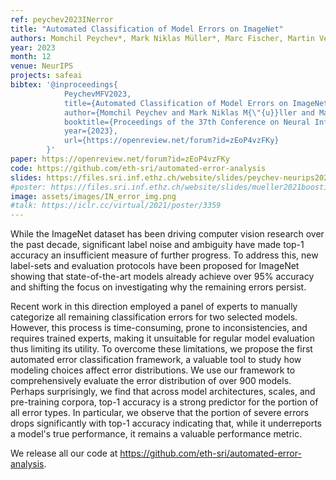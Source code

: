 ```yaml
---
ref: peychev2023INerror
title: "Automated Classification of Model Errors on ImageNet"
authors: Momchil Peychev*, Mark Niklas Müller*, Marc Fischer, Martin Vechev
year: 2023
month: 12
venue: NeurIPS
projects: safeai
bibtex: '@inproceedings{
			PeychevMFV2023,  
			title={Automated Classification of Model Errors on ImageNet},  
			author={Momchil Peychev and Mark Niklas M{\"{u}}ller and Marc Fischer and Martin T. Vechev},  
			booktitle={Proceedings of the 37th Conference on Neural Information Processing Systems (NeurIPS)},  
			year={2023},  
			url={https://openreview.net/forum?id=zEoP4vzFKy}
		}'
paper: https://openreview.net/forum?id=zEoP4vzFKy
code: https://github.com/eth-sri/automated-error-analysis
slides: https://files.sri.inf.ethz.ch/website/slides/peychev-neurips2023-slides.pdf
#poster: https://files.sri.inf.ethz.ch/website/slides/mueller2021boosting_poster.pdf
image: assets/images/IN_error_img.png
#talk: https://iclr.cc/virtual/2021/poster/3359
---
```


While the ImageNet dataset has been driving computer vision research over the past decade, significant label noise and ambiguity have made top-1 accuracy an insufficient measure of further progress. To address this, new label-sets and evaluation protocols have been proposed for ImageNet showing that state-of-the-art models already achieve over 95% accuracy and shifting the focus on investigating why the remaining errors persist.

Recent work in this direction employed a panel of experts to manually categorize all remaining classification errors for two selected models. However, this process is time-consuming, prone to inconsistencies, and requires trained experts, making it unsuitable for regular model evaluation thus limiting its utility. To overcome these limitations, we propose the first automated error classification framework, a valuable tool to study how modeling choices affect error distributions. We use our framework to comprehensively evaluate the error distribution of over 900 models. Perhaps surprisingly, we find that across model architectures, scales, and pre-training corpora, top-1 accuracy is a strong predictor for the portion of all error types. In particular, we observe that the portion of severe errors drops significantly with top-1 accuracy indicating that, while it underreports a model's true performance, it remains a valuable performance metric.

We release all our code at https://github.com/eth-sri/automated-error-analysis.
